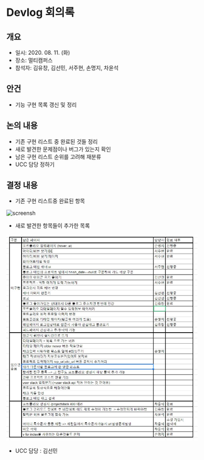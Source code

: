 # Devlog 회의록

## 개요
- 일시: 2020. 08. 11. (화)
- 장소: 멀티캠퍼스
- 참석자: 김유창, 김선민, 서주현, 손명지, 차윤석

## 안건
- 기능 구현 목록 갱신 및 정리

## 논의 내용
- 기존 구현 리스트 중 완료된 것들 정리
- 새로 발견한 문제점이나 버그가 있는지 확인
- 남은 구현 리스트 순위를 고려해 재분류
- UCC 담당 정하기

## 결정 내용
- 기존 구현 리스트중 완료된 항목

![screensh](./res/0811완료목록.png)

- 새로 발견한 항목들이 추가한 목록

![screensh](./res/0811남은목록.png)

- UCC 담당 : 김선민